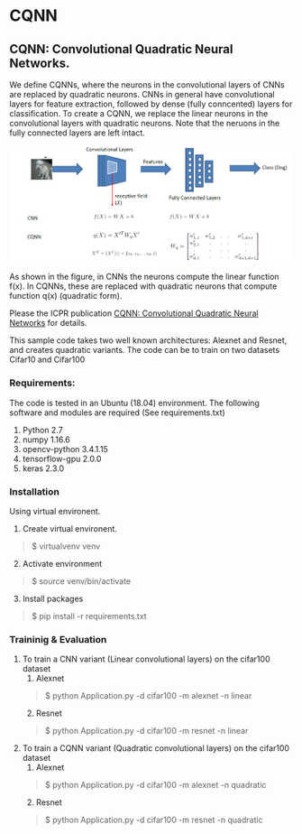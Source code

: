# CQNN
## CQNN: Convolutional Quadratic Neural Networks.

We define CQNNs, where the neurons in the convolutional layers of CNNs are replaced by quadratic neurons. CNNs in general
have convolutional layers for feature extraction, followed by dense (fully conncented) layers for classification. To 
create a CQNN, we replace the linear neurons in the convolutional layers with quadratic neurons. Note that the neruons in 
the fully connected layers are left intact. 

![img.png](img.png)

As shown in the figure, in CNNs the neurons compute the linear function f(x). In CQNNs, these are replaced with quadratic 
neurons that compute function q(x) (quadratic form).

Please the ICPR publication [CQNN: Convolutional Quadratic Neural Networks](https://www.researchgate.net/publication/344636757_CQNN_Convolutional_Quadratic_Neural_Networks) 
for details.

This sample code takes two well known architectures: Alexnet and Resnet, and creates quadratic variants. The code can be 
to train on two datasets Cifar10 and Cifar100

### Requirements:
The code is tested in an Ubuntu (18.04) environment. The following software and modules are required (See requirements.txt)
1. Python 2.7
2. numpy 1.16.6
3. opencv-python 3.4.1.15
4. tensorflow-gpu 2.0.0
5. keras 2.3.0


### Installation
Using virtual environent.
1. Create virtual environent.
> \$ virtualvenv venv
2. Activate environment
> \$ source venv/bin/activate
3. Install packages
> \$ pip install -r requirements.txt

### Traininig & Evaluation
1. To train a CNN variant (Linear convolutional layers) on the cifar100 dataset
    1. Alexnet
    > \$ python Application.py -d cifar100 -m alexnet -n linear
    2. Resnet
    > \$ python Application.py -d cifar100 -m resnet -n linear 
2. To train a CQNN variant (Quadratic convolutional layers) on the cifar100 dataset
    1. Alexnet
    > \$ python Application.py -d cifar100 -m alexnet -n quadratic
    2. Resnet
    > \$ python Application.py -d cifar100 -m resnet -n quadratic



